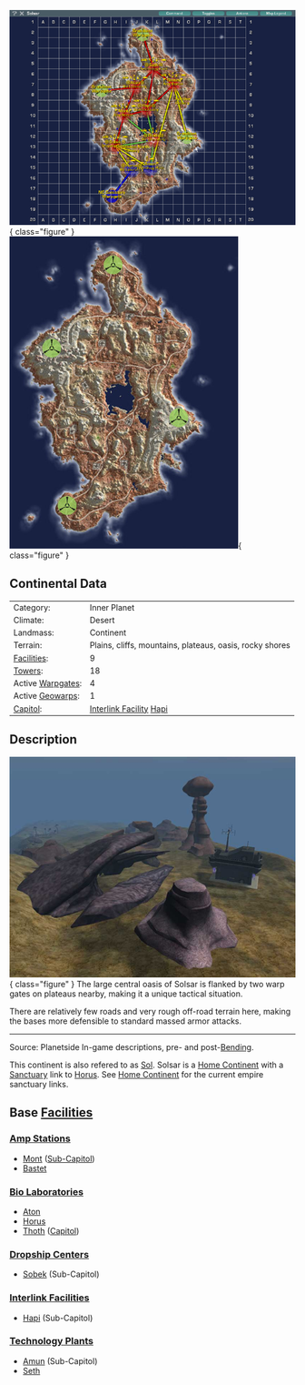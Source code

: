 ![](../images/SolsarMap.jpg){ class="figure" }
![](../images/Solsar_Terrain.jpg){ class="figure" }

## Continental Data

|                                  |                                                                  |
| -------------------------------- | ---------------------------------------------------------------- |
| Category:                        | Inner Planet                                                     |
| Climate:                         | Desert                                                           |
| Landmass:                        | Continent                                                        |
| Terrain:                         | Plains, cliffs, mountains, plateaus, oasis, rocky shores         |
| [Facilities](Facilities.md):     | 9                                                                |
| [Towers](Towers.md):             | 18                                                               |
| Active [Warpgates](Warpgate.md): | 4                                                                |
| Active [Geowarps](Geowarp.md):   | 1                                                                |
| [Capitol](Capitol.md):           | [Interlink Facility](Interlink.md) [Hapi](../facilities/Hapi.md) |

## Description

![](../images/Rockswarpgate.jpg){ class="figure" } The large central oasis of
Solsar is flanked by two warp gates on plateaus nearby, making it a unique
tactical situation.

There are relatively few roads and very rough off-road terrain here, making the
bases more defensible to standard massed armor attacks.

---

Source: Planetside In-game descriptions, pre- and
post-[Bending](../terminology/The_Bending.md).

This continent is also refered to as
[Sol](../terminology/Acronyms_and_Slang.md). Solsar is a
[Home Continent](Home_Continent.md) with a [Sanctuary](Sanctuary.md) link to
[Horus](Horus.md). See [Home Continent](Home_Continent.md) for the current
empire sanctuary links.

## Base [Facilities](Facilities.md)

### [Amp Stations](Amp_Station.md)

- [Mont](../facilities/Mont.md) ([Sub-Capitol](Sub-Capitol.md))
- [Bastet](../facilities/Bastet.md)

### [Bio Laboratories](Bio_Laboratory.md)

- [Aton](../facilities/Aton.md)
- [Horus](Horus.md)
- [Thoth](../facilities/Thoth.md) ([Capitol](Capitol.md))

### [Dropship Centers](Dropship_Center.md)

- [Sobek](../facilities/Sobek.md) (Sub-Capitol)

### [Interlink Facilities](Interlink.md)

- [Hapi](../facilities/Hapi.md) (Sub-Capitol)

### [Technology Plants](Technology_Plant.md)

- [Amun](../facilities/Amun.md) (Sub-Capitol)
- [Seth](../facilities/Seth.md)
